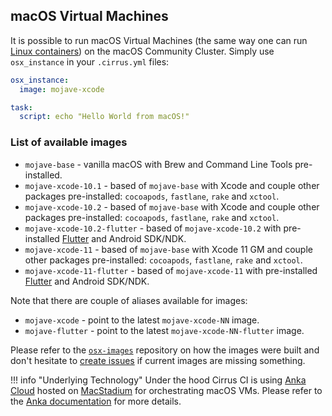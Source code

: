 ## macOS Virtual Machines

It is possible to run macOS Virtual Machines (the same way one can run [Linux containers](linux.md)) on the macOS Community Cluster. 
Simply use `osx_instance` in your `.cirrus.yml` files:

```yaml
osx_instance:
  image: mojave-xcode

task:
  script: echo "Hello World from macOS!"
```

### List of available images

* `mojave-base` - vanilla macOS with Brew and Command Line Tools pre-installed.
* `mojave-xcode-10.1` - based of `mojave-base` with Xcode and couple other packages pre-installed: 
  `cocoapods`, `fastlane`, `rake` and `xctool`.
* `mojave-xcode-10.2` - based of `mojave-base` with Xcode and couple other packages pre-installed: 
  `cocoapods`, `fastlane`, `rake` and `xctool`.
* `mojave-xcode-10.2-flutter` - based of `mojave-xcode-10.2` with pre-installed [Flutter](https://flutter.dev/) and Android SDK/NDK.
* `mojave-xcode-11` - based of `mojave-base` with Xcode 11 GM and couple other packages pre-installed: 
  `cocoapods`, `fastlane`, `rake` and `xctool`.
* `mojave-xcode-11-flutter` - based of `mojave-xcode-11` with pre-installed [Flutter](https://flutter.dev/) and Android SDK/NDK.

Note that there are couple of aliases available for images:

* `mojave-xcode` - point to the latest `mojave-xcode-NN` image.
* `mojave-flutter` - point to the latest `mojave-xcode-NN-flutter` image.

Please refer to the [`osx-images`](https://github.com/cirruslabs/osx-images) repository on how the images were built and
don't hesitate to [create issues](https://github.com/cirruslabs/osx-images/issues) if current images are missing something.

!!! info "Underlying Technology"
    Under the hood Cirrus CI is using [Anka Cloud][anka] hosted on [MacStadium][ms] for
    orchestrating macOS VMs. Please refer to the [Anka documentation][anka] for more details.

[anka]: supported-computing-services.md#anka
[ms]: https://www.macstadium.com/
